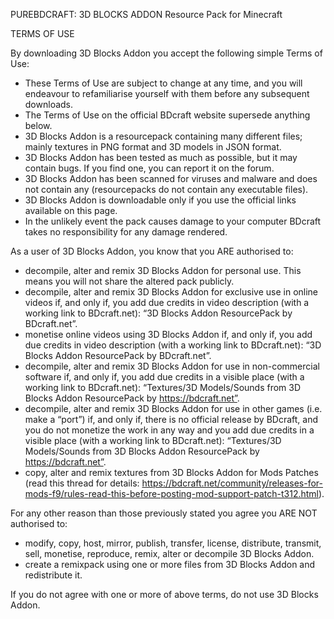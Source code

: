 PUREBDCRAFT: 3D BLOCKS ADDON
Resource Pack for Minecraft

TERMS OF USE

By downloading 3D Blocks Addon you accept the following simple Terms of Use:

- These Terms of Use are subject to change at any time, and you will endeavour to refamiliarise yourself with them before any subsequent downloads.
- The Terms of Use on the official BDcraft website supersede anything below.
- 3D Blocks Addon is a resourcepack containing many different files; mainly textures in PNG format and 3D models in JSON format.
- 3D Blocks Addon has been tested as much as possible, but it may contain bugs. If you find one, you can report it on the forum.
- 3D Blocks Addon has been scanned for viruses and malware and does not contain any (resourcepacks do not contain any executable files).
- 3D Blocks Addon is downloadable only if you use the official links available on this page.
- In the unlikely event the pack causes damage to your computer BDcraft takes no responsibility for any damage rendered.

As a user of 3D Blocks Addon, you know that you ARE authorised to:

- decompile, alter and remix 3D Blocks Addon for personal use. This means you will not share the altered pack publicly.
- decompile, alter and remix 3D Blocks Addon for exclusive use in online videos if, and only if, you add due credits in video description (with a working link to BDcraft.net): “3D Blocks Addon ResourcePack by BDcraft.net”.
- monetise online videos using 3D Blocks Addon if, and only if, you add due credits in video description (with a working link to BDcraft.net): “3D Blocks Addon ResourcePack by BDcraft.net”.
- decompile, alter and remix 3D Blocks Addon for use in non-commercial software if, and only if, you add due credits in a visible place (with a working link to BDcraft.net): “Textures/3D Models/Sounds from 3D Blocks Addon ResourcePack by https://bdcraft.net”.
- decompile, alter and remix 3D Blocks Addon for use in other games (i.e. make a “port”) if, and only if, there is no official release by BDcraft, and you do not monetize the work in any way and you add due credits in a visible place (with a working link to BDcraft.net): “Textures/3D Models/Sounds from 3D Blocks Addon ResourcePack by https://bdcraft.net”.
- copy, alter and remix textures from 3D Blocks Addon for Mods Patches (read this thread for details: https://bdcraft.net/community/releases-for-mods-f9/rules-read-this-before-posting-mod-support-patch-t312.html).

For any other reason than those previously stated you agree you ARE NOT authorised to:

- modify, copy, host, mirror, publish, transfer, license, distribute, transmit, sell, monetise, reproduce, remix, alter or decompile 3D Blocks Addon.
- create a remixpack using one or more files from 3D Blocks Addon and redistribute it.

If you do not agree with one or more of above terms, do not use 3D Blocks Addon.
